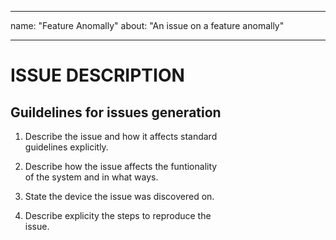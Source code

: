 -----
name: "Feature Anomally"
about: "An issue on a feature anomally"

-----

# ISSUE DESCRIPTION

## Guildelines for issues generation  

1. Describe the issue and how it affects standard  
guidelines explicitly.  

2. Describe how the issue affects the funtionality  
of the system and in what ways.  

3. State the device the issue was discovered on.  

4. Describe explicity the steps to reproduce the  
issue.  
